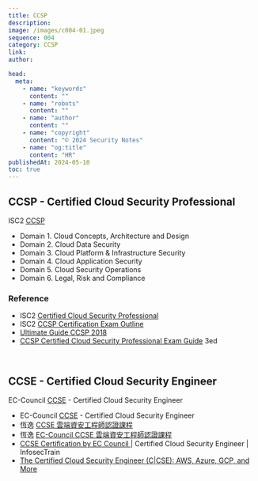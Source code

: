 ```yaml
---
title: CCSP
description:
image: /images/c004-01.jpeg
sequence: 004
category: CCSP
link:
author:

head:
  meta:
    - name: "keywords"
      content: ""
    - name: "robots"
      content: ""
    - name: "author"
      content: ""
    - name: "copyright"
      content: "© 2024 Security Notes"
    - name: "og:title"
      content: "HR"
publishedAt: 2024-05-10
toc: true
---
```


## CCSP - Certified Cloud Security Professional

ISC2 <a href="https://www.isc2.org/certifications/ccsp">CCSP</a>

- Domain 1. Cloud Concepts, Architecture and Design
- Domain 2. Cloud Data Security
- Domain 3. Cloud Platform & Infrastructure Security
- Domain 4. Cloud Application Security
- Domain 5. Cloud Security Operations
- Domain 6. Legal, Risk and Compliance

### Reference

- ISC2 <a href="https://cybersecurityhoy.com/wp-content/uploads/2021/11/isc2-ccsp-certified-cloud-security-professional-official-study-guide-by-malisow-ben-z-lib.org_.pdf">Certified Cloud Security Professional</a>
- ISC2 <a href="https://www.isc2.org/-/media/Project/ISC2/Main/Media/documents/exam-outlines/CCSP-Exam-Outline-August-2022-English.pdf?rev=380d55db40e742018c0065a7ba63d68f&hash=A02132A4C99F2BA1A3B9A61BED63292E">CCSP Certification Exam Outline</a>
- <a href="https://www.robustittraining.com/assets/pdf/exam-guides/isc2/UltimateGuideCCSP-2018.pdf">Ultimate Guide CCSP 2018</a>
- <a href="https://dokumen.pub/qdownload/ccsp-certified-cloud-security-professional-exam-guide-3nbsped-9781264842292-1264842295-9781264842209-1264842201.html">CCSP Certified Cloud Security Professional Exam Guide</a> 3ed

<br>

## CCSE - Certified Cloud Security Engineer

EC-Council <a href="https://www.eccouncil.org/train-certify/certified-cloud-security-engineer-course/">CCSE</a> - Certified Cloud Security Engineer

- EC-Council <a href="https://www.eccouncil.org/train-certify/certified-cloud-security-engineer-course/">CCSE</a> - Certified Cloud Security Engineer
- 恆逸 <a href="https://www.youtube.com/watch?v=zni1NdJVYBU&t=56s">CCSE 雲端資安工程師認證課程</a>
- 恆逸 <a href="https://www.youtube.com/watch?v=zni1NdJVYBU">EC-Council CCSE 雲端資安工程師認證課程</a>
- <a href="https://www.youtube.com/watch?v=lq5bkbfSMws">CCSE Certification by EC Council </a>| Certified Cloud Security Engineer | InfosecTrain
- <a href="https://www.youtube.com/watch?v=32z2tsmTODw">The Certified Cloud Security Engineer (C|CSE): AWS, Azure, GCP, and More</a>
